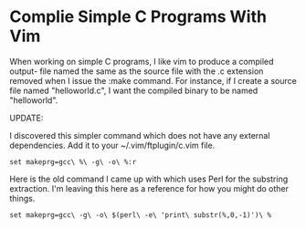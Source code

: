 # Complie Simple C Programs With Vim
When working on simple C programs, I like vim to produce a compiled output-
file named the same as the source file with the .c extension removed when I
issue the :make command. For instance, if I create a source file named
"helloworld.c", I want the compiled binary to be named "helloworld".

UPDATE:

I discovered this simpler command which does not have any external
dependencies. Add it to your ~/.vim/ftplugin/c.vim file.
    
    set makeprg=gcc\ %\ -g\ -o\ %:r

Here is the old command I came up with which uses Perl for the substring
extraction. I'm leaving this here as a reference for how you might do other
things.

    set makeprg=gcc\ -g\ -o\ $(perl\ -e\ 'print\ substr(%,0,-1)')\ %
